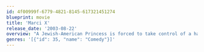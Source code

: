 ```yaml
---
id: 4f00999f-6779-4821-8145-617321451274
blueprint: movie
title: 'Marci X'
release_date: '2003-08-22'
overview: "A Jewish-American Princess is forced to take control of a hard-core hip-hop record label and tries to rein the one of the label's most controversial rappers."
genres: '[{"id": 35, "name": "Comedy"}]'
---
```

